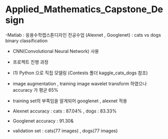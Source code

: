 # Applied_Mathematics_Capstone_Design


-Matlab : 응용수학캡스톤디자인 전공수업 (Alexnet , Googlenet) : cats vs dogs binary classification 
- CNN(Convolutional Neural Network) 사용

 - 프로젝트 진행 과정
 - (1) Python 으로 직접 모델링 (Contests 폴더 kaggle_cats_dogs 참조)
 - image augmentation , training image wavelet transform 하였으나 accuracy 가 평균 65%
 - training set의 부족임을 알게되어 googlenet , alexnet 적용
 - Alexnet accuracy : cats : 87.04% , dogs : 83.33%
 - Googlenet accuracy : 91.30&
 - validation set : cats(77 images) , dogs(77 images)
